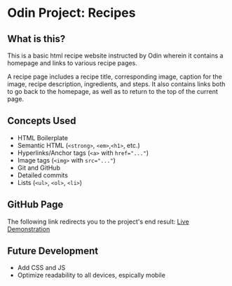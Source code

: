 # Odin Project: Recipes

## What is this?

This is a basic html recipe website instructed by Odin wherein it contains a homepage and links to various recipe pages. 

A recipe page includes a recipe title, corresponding image, caption for the image, recipe description, ingredients, and steps. It also contains links both to go back to the homepage, as well as to return to the top of the current page.

## Concepts Used

 * HTML Boilerplate
 * Semantic HTML (`<strong>`, `<em>`,`<h1>`, etc.)
 * Hyperlinks/Anchor tags (`<a>` with `href="..."`)
 * Image tags (`<img>` with `src="..."`)
 * Git and GitHub
 * Detailed commits
 * Lists (`<ul>`, `<ol>`, `<li>`)

 ## GitHub Page

 The following link redirects you to the project's end result:
 [Live Demonstration](https://qanszer.github.io/odin-recipes/)

 ## Future Development

 * Add CSS and JS
 * Optimize readability to all devices, espically mobile



